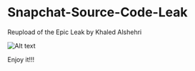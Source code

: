# Snapchat-Source-Code-Leak

Reupload of the Epic Leak by Khaled Alshehri

![Alt text](https://i.imgur.com/3Cz0sof.png "SnapChat_Leak_2018-by-Jonny-Banana")

Enjoy it!!!
